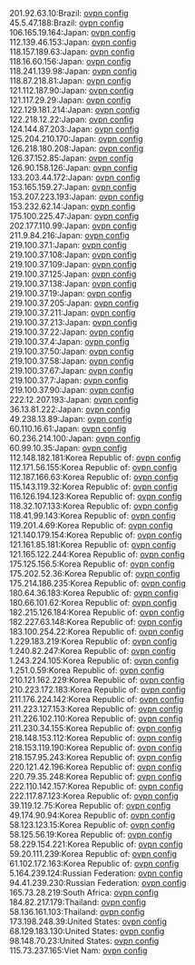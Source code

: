 201.92.63.10:Brazil: [ovpn config](vpn/201_92_63_10.ovpn)  
45.5.47.188:Brazil: [ovpn config](vpn/45_5_47_188.ovpn)  
106.165.19.164:Japan: [ovpn config](vpn/106_165_19_164.ovpn)  
112.139.46.153:Japan: [ovpn config](vpn/112_139_46_153.ovpn)  
118.157.189.63:Japan: [ovpn config](vpn/118_157_189_63.ovpn)  
118.16.60.156:Japan: [ovpn config](vpn/118_16_60_156.ovpn)  
118.241.139.98:Japan: [ovpn config](vpn/118_241_139_98.ovpn)  
118.87.218.81:Japan: [ovpn config](vpn/118_87_218_81.ovpn)  
121.112.187.90:Japan: [ovpn config](vpn/121_112_187_90.ovpn)  
121.117.29.29:Japan: [ovpn config](vpn/121_117_29_29.ovpn)  
122.129.181.214:Japan: [ovpn config](vpn/122_129_181_214.ovpn)  
122.218.12.22:Japan: [ovpn config](vpn/122_218_12_22.ovpn)  
124.144.87.203:Japan: [ovpn config](vpn/124_144_87_203.ovpn)  
125.204.210.170:Japan: [ovpn config](vpn/125_204_210_170.ovpn)  
126.218.180.208:Japan: [ovpn config](vpn/126_218_180_208.ovpn)  
126.37.152.85:Japan: [ovpn config](vpn/126_37_152_85.ovpn)  
126.90.158.126:Japan: [ovpn config](vpn/126_90_158_126.ovpn)  
133.203.44.172:Japan: [ovpn config](vpn/133_203_44_172.ovpn)  
153.165.159.27:Japan: [ovpn config](vpn/153_165_159_27.ovpn)  
153.207.223.193:Japan: [ovpn config](vpn/153_207_223_193.ovpn)  
153.232.62.14:Japan: [ovpn config](vpn/153_232_62_14.ovpn)  
175.100.225.47:Japan: [ovpn config](vpn/175_100_225_47.ovpn)  
202.177.110.99:Japan: [ovpn config](vpn/202_177_110_99.ovpn)  
211.9.84.216:Japan: [ovpn config](vpn/211_9_84_216.ovpn)  
219.100.37.1:Japan: [ovpn config](vpn/219_100_37_1.ovpn)  
219.100.37.108:Japan: [ovpn config](vpn/219_100_37_108.ovpn)  
219.100.37.109:Japan: [ovpn config](vpn/219_100_37_109.ovpn)  
219.100.37.125:Japan: [ovpn config](vpn/219_100_37_125.ovpn)  
219.100.37.138:Japan: [ovpn config](vpn/219_100_37_138.ovpn)  
219.100.37.19:Japan: [ovpn config](vpn/219_100_37_19.ovpn)  
219.100.37.205:Japan: [ovpn config](vpn/219_100_37_205.ovpn)  
219.100.37.211:Japan: [ovpn config](vpn/219_100_37_211.ovpn)  
219.100.37.213:Japan: [ovpn config](vpn/219_100_37_213.ovpn)  
219.100.37.22:Japan: [ovpn config](vpn/219_100_37_22.ovpn)  
219.100.37.4:Japan: [ovpn config](vpn/219_100_37_4.ovpn)  
219.100.37.50:Japan: [ovpn config](vpn/219_100_37_50.ovpn)  
219.100.37.58:Japan: [ovpn config](vpn/219_100_37_58.ovpn)  
219.100.37.67:Japan: [ovpn config](vpn/219_100_37_67.ovpn)  
219.100.37.7:Japan: [ovpn config](vpn/219_100_37_7.ovpn)  
219.100.37.90:Japan: [ovpn config](vpn/219_100_37_90.ovpn)  
222.12.207.193:Japan: [ovpn config](vpn/222_12_207_193.ovpn)  
36.13.81.222:Japan: [ovpn config](vpn/36_13_81_222.ovpn)  
49.238.13.89:Japan: [ovpn config](vpn/49_238_13_89.ovpn)  
60.110.16.61:Japan: [ovpn config](vpn/60_110_16_61.ovpn)  
60.236.214.100:Japan: [ovpn config](vpn/60_236_214_100.ovpn)  
60.99.10.35:Japan: [ovpn config](vpn/60_99_10_35.ovpn)  
112.148.182.181:Korea Republic of: [ovpn config](vpn/112_148_182_181.ovpn)  
112.171.56.155:Korea Republic of: [ovpn config](vpn/112_171_56_155.ovpn)  
112.187.166.63:Korea Republic of: [ovpn config](vpn/112_187_166_63.ovpn)  
115.143.119.32:Korea Republic of: [ovpn config](vpn/115_143_119_32.ovpn)  
116.126.194.123:Korea Republic of: [ovpn config](vpn/116_126_194_123.ovpn)  
118.32.107.133:Korea Republic of: [ovpn config](vpn/118_32_107_133.ovpn)  
118.41.99.143:Korea Republic of: [ovpn config](vpn/118_41_99_143.ovpn)  
119.201.4.69:Korea Republic of: [ovpn config](vpn/119_201_4_69.ovpn)  
121.140.179.154:Korea Republic of: [ovpn config](vpn/121_140_179_154.ovpn)  
121.161.85.181:Korea Republic of: [ovpn config](vpn/121_161_85_181.ovpn)  
121.165.122.244:Korea Republic of: [ovpn config](vpn/121_165_122_244.ovpn)  
175.125.156.5:Korea Republic of: [ovpn config](vpn/175_125_156_5.ovpn)  
175.202.52.36:Korea Republic of: [ovpn config](vpn/175_202_52_36.ovpn)  
175.214.186.235:Korea Republic of: [ovpn config](vpn/175_214_186_235.ovpn)  
180.64.36.183:Korea Republic of: [ovpn config](vpn/180_64_36_183.ovpn)  
180.66.101.62:Korea Republic of: [ovpn config](vpn/180_66_101_62.ovpn)  
182.215.126.184:Korea Republic of: [ovpn config](vpn/182_215_126_184.ovpn)  
182.227.63.148:Korea Republic of: [ovpn config](vpn/182_227_63_148.ovpn)  
183.100.254.22:Korea Republic of: [ovpn config](vpn/183_100_254_22.ovpn)  
1.229.183.219:Korea Republic of: [ovpn config](vpn/1_229_183_219.ovpn)  
1.240.82.247:Korea Republic of: [ovpn config](vpn/1_240_82_247.ovpn)  
1.243.224.105:Korea Republic of: [ovpn config](vpn/1_243_224_105.ovpn)  
1.251.0.59:Korea Republic of: [ovpn config](vpn/1_251_0_59.ovpn)  
210.121.162.229:Korea Republic of: [ovpn config](vpn/210_121_162_229.ovpn)  
210.223.172.183:Korea Republic of: [ovpn config](vpn/210_223_172_183.ovpn)  
211.176.224.142:Korea Republic of: [ovpn config](vpn/211_176_224_142.ovpn)  
211.223.127.153:Korea Republic of: [ovpn config](vpn/211_223_127_153.ovpn)  
211.226.102.110:Korea Republic of: [ovpn config](vpn/211_226_102_110.ovpn)  
211.230.34.155:Korea Republic of: [ovpn config](vpn/211_230_34_155.ovpn)  
218.148.153.112:Korea Republic of: [ovpn config](vpn/218_148_153_112.ovpn)  
218.153.119.190:Korea Republic of: [ovpn config](vpn/218_153_119_190.ovpn)  
218.157.95.243:Korea Republic of: [ovpn config](vpn/218_157_95_243.ovpn)  
220.121.42.196:Korea Republic of: [ovpn config](vpn/220_121_42_196.ovpn)  
220.79.35.248:Korea Republic of: [ovpn config](vpn/220_79_35_248.ovpn)  
222.110.142.157:Korea Republic of: [ovpn config](vpn/222_110_142_157.ovpn)  
222.117.87.123:Korea Republic of: [ovpn config](vpn/222_117_87_123.ovpn)  
39.119.12.75:Korea Republic of: [ovpn config](vpn/39_119_12_75.ovpn)  
49.174.90.94:Korea Republic of: [ovpn config](vpn/49_174_90_94.ovpn)  
58.123.123.15:Korea Republic of: [ovpn config](vpn/58_123_123_15.ovpn)  
58.125.56.19:Korea Republic of: [ovpn config](vpn/58_125_56_19.ovpn)  
58.229.154.221:Korea Republic of: [ovpn config](vpn/58_229_154_221.ovpn)  
59.20.111.239:Korea Republic of: [ovpn config](vpn/59_20_111_239.ovpn)  
61.102.172.163:Korea Republic of: [ovpn config](vpn/61_102_172_163.ovpn)  
5.164.239.124:Russian Federation: [ovpn config](vpn/5_164_239_124.ovpn)  
94.41.239.230:Russian Federation: [ovpn config](vpn/94_41_239_230.ovpn)  
165.73.28.219:South Africa: [ovpn config](vpn/165_73_28_219.ovpn)  
184.82.217.179:Thailand: [ovpn config](vpn/184_82_217_179.ovpn)  
58.136.161.103:Thailand: [ovpn config](vpn/58_136_161_103.ovpn)  
173.198.248.39:United States: [ovpn config](vpn/173_198_248_39.ovpn)  
68.129.183.130:United States: [ovpn config](vpn/68_129_183_130.ovpn)  
98.148.70.23:United States: [ovpn config](vpn/98_148_70_23.ovpn)  
115.73.237.165:Viet Nam: [ovpn config](vpn/115_73_237_165.ovpn)  
